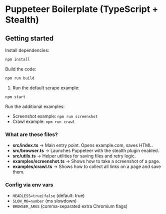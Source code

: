 # Puppeteer Boilerplate (TypeScript + Stealth)

## Getting started

Install dependencies:

```bash
npm install
```

Build the code:

```bash
npm run build
```

1. Run the default scrape example:

```bash
npm start
```

Run the additional examples:

- Screenshot example: `npm run screenshot`
- Crawl example: `npm run crawl`

### What are these files?

- **src/index.ts** → Main entry point. Opens example.com, saves HTML.
- **src/browser.ts** → Launches Puppeteer with the stealth plugin enabled.
- **src/utils.ts** → Helper utilities for saving files and retry logic.
- **examples/screenshot.ts** → Shows how to take a screenshot of a page.
- **examples/crawl.ts** → Shows how to collect all links on a page and save them.

### Config via env vars

- `HEADLESS=true|false` (default: true)
- `SLOW_MO=number` (ms slowdown)
- `BROWSER_ARGS` (comma-separated extra Chromium flags)
